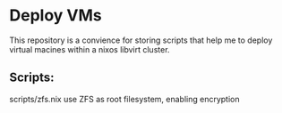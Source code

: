 # Deploy VMs

This repository is a convience for storing scripts that help me to deploy virtual macines within a nixos libvirt cluster.

## Scripts:
scripts/zfs.nix use ZFS as root filesystem, enabling encryption